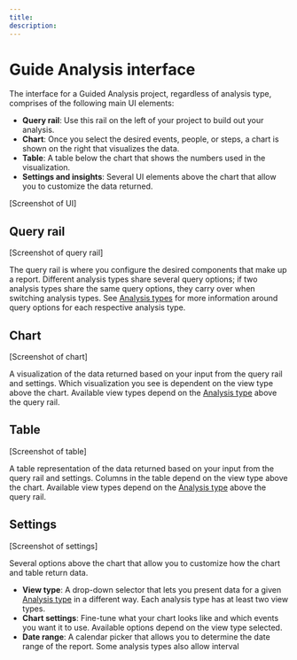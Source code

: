 ```yaml
---
title:
description:
---
```

# Guide Analysis interface

The interface for a Guided Analysis project, regardless of analysis type, comprises of the following main UI elements:

* **Query rail**: Use this rail on the left of your project to build out your analysis.
* **Chart**: Once you select the desired events, people, or steps, a chart is shown on the right that visualizes the data.
* **Table**: A table below the chart that shows the numbers used in the visualization.
* **Settings and insights**: Several UI elements above the chart that allow you to customize the data returned.

[Screenshot of UI]

## Query rail

[Screenshot of query rail]

The query rail is where you configure the desired components that make up a report. Different analysis types share several query options; if two analysis types share the same query options, they carry over when switching analysis types. See [Analysis types](analysis-types/overview.md) for more information around query options for each respective analysis type.

## Chart

[Screenshot of chart]

A visualization of the data returned based on your input from the query rail and settings. Which visualization you see is dependent on the view type above the chart. Available view types depend on the [Analysis type](analysis-types/overview.md) above the query rail.

## Table

[Screenshot of table]

A table representation of the data returned based on your input from the query rail and settings. Columns in the table depend on the view type above the chart. Available view types depend on the [Analysis type](analysis-types/overview.md) above the query rail.

## Settings

[Screenshot of settings]

Several options above the chart that allow you to customize how the chart and table return data.

* **View type**: A drop-down selector that lets you present data for a given [Analysis type](analysis-types/overview.md) in a different way. Each analysis type has at least two view types.
* **Chart settings**: Fine-tune what your chart looks like and which events you want it to use. Available options depend on the view type selected.
* **Date range**: A calendar picker that allows you to determine the date range of the report. Some analysis types also allow interval
